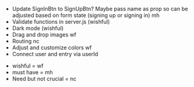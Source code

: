 - Update SignInBtn to SignUpBtn? Maybe pass name as prop so can be adjusted based on form state (signing up or signing in) mh
- Validate functions in server.js (wishful)
- Dark mode (wishful)
- Drag and drop images wf
- Routing nc
- Adjust and customize colors wf
- Connect user and entry via userId

* wishful = wf
* must have = mh
* Need but not crucial = nc
